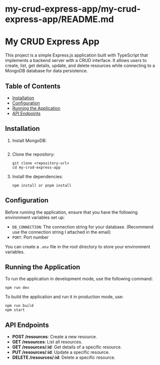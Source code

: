# my-crud-express-app/my-crud-express-app/README.md

# My CRUD Express App

This project is a simple Express.js application built with TypeScript that implements a backend server with a CRUD interface. It allows users to create, list, get details, update, and delete resources while connecting to a MongoDB database for data persistence.

## Table of Contents

- [Installation](#installation)
- [Configuration](#configuration)
- [Running the Application](#running-the-application)
- [API Endpoints](#api-endpoints)

## Installation
1. Install MongoDB:
   ```

   ```

2. Clone the repository:
   ```
   git clone <repository-url>
   cd my-crud-express-app
   ```

3. Install the dependencies:
   ```
   npm install or pnpm install
   ```

## Configuration

Before running the application, ensure that you have the following environment variables set up:

- `DB_CONNECTION`: The connection string for your database. (Recommend use the connection string I attached in the email)
- `PORT`: Port number

You can create a `.env` file in the root directory to store your environment variables.

## Running the Application

To run the application in development mode, use the following command:
```
npm run dev
```

To build the application and run it in production mode, use:
```
npm run build
npm start
```

## API Endpoints

- **POST /resources**: Create a new resource.
- **GET /resources**: List all resources.
- **GET /resources/:id**: Get details of a specific resource.
- **PUT /resources/:id**: Update a specific resource.
- **DELETE /resources/:id**: Delete a specific resource.
